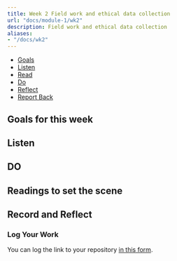 ```yaml
---
title: Week 2 Field work and ethical data collection
url: "docs/module-1/wk2"
description: Field work and ethical data collection
aliases:
- "/docs/wk2"
---
```


+ [Goals](#goals)
+ [Listen](#listen)
+ [Read](#read)
+ [Do](#do)
+ [Reflect](#reflect)
+ [Report Back](#report)

## Goals for this week
<a name="goals"></a>



## Listen
<a name="listen"></a>


## DO
<a name="do"></a>


## Readings to set the scene
<a name="read"></a>


## Record and Reflect
<a name="reflect"></a>



### Log Your Work
<a name="report"></a>



You can log the link to your repository [in this form](https://forms.gle/XLpFTRXxknJ4RSbS7).


